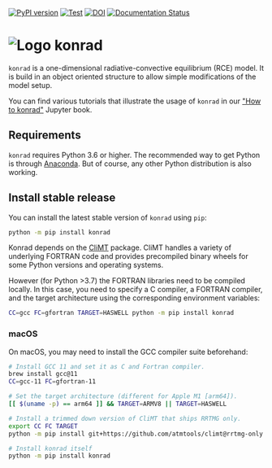[![PyPI version](https://badge.fury.io/py/konrad.svg)](https://badge.fury.io/py/konrad)
[![Test](https://github.com/atmtools/konrad/workflows/Test/badge.svg?branch=main)](https://github.com/atmtools/konrad/commits/main)
[![DOI](https://zenodo.org/badge/DOI/10.5281/zenodo.1313687.svg)](https://doi.org/10.5281/zenodo.1313687)
[![Documentation Status](https://readthedocs.org/projects/konrad/badge/?version=latest)](https://konrad.readthedocs.io/en/latest/?badge=latest)

# ![Logo](howto/images/konrad-logo_64.png) konrad

``konrad`` is a one-dimensional radiative-convective equilibrium (RCE) model.
It is build in an object oriented structure to allow simple modifications of
the model setup.

You can find various tutorials that illustrate the usage of ``konrad`` in our
["How to konrad"](https://atmtools.github.io/konrad) Jupyter book.

## Requirements
``konrad`` requires Python 3.6 or higher. The recommended way to get
Python is through [Anaconda](https://www.continuum.io/downloads).
But of course, any other Python distribution is also working.

## Install stable release
You can install the latest stable version of ``konrad`` using ``pip``:
```bash
python -m pip install konrad
```

Konrad depends on the [CliMT](https://github.com/CliMT/climt) package.
CliMT handles a variety of underlying FORTRAN code and provides precompiled
binary wheels for some Python versions and operating systems.

However (for Python >3.7) the FORTRAN libraries need to be compiled locally.
In this case, you need to specify a C compiler, a FORTRAN compiler, and the
target architecture using the corresponding environment variables:
```bash
CC=gcc FC=gfortran TARGET=HASWELL python -m pip install konrad
```

### macOS
On macOS, you may need to install the GCC compiler suite beforehand:
```bash
# Install GCC 11 and set it as C and Fortran compiler.
brew install gcc@11
CC=gcc-11 FC=gfortran-11

# Set the target architecture (different for Apple M1 [arm64]).
[[ $(uname -p) == arm64 ]] && TARGET=ARMV8 || TARGET=HASWELL

# Install a trimmed down version of CliMT that ships RRTMG only.
export CC FC TARGET
python -m pip install git+https://github.com/atmtools/climt@rrtmg-only

# Install konrad itself
python -m pip install konrad
```

